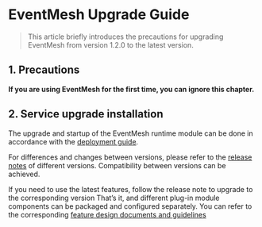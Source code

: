 # EventMesh Upgrade Guide

> This article briefly introduces the precautions for upgrading EventMesh from version 1.2.0 to the latest version.

## 1. Precautions

**If you are using EventMesh for the first time, you can ignore this chapter.**

## 2. Service upgrade installation

The upgrade and startup of the EventMesh runtime module can be done in accordance with the [deployment guide](https://eventmesh.apache.org/docs/instruction/runtime).

For differences and changes between versions, please refer to the [release notes](https://eventmesh.apache.org/events/release-notes) of different versions. Compatibility between versions can be achieved.

If you need to use the latest features, follow the release note to upgrade to the corresponding version That’s it, and different plug-in module components can be packaged and configured separately. You can refer to the corresponding [feature design documents and guidelines](https://eventmesh.apache.org/docs/design-document/)
